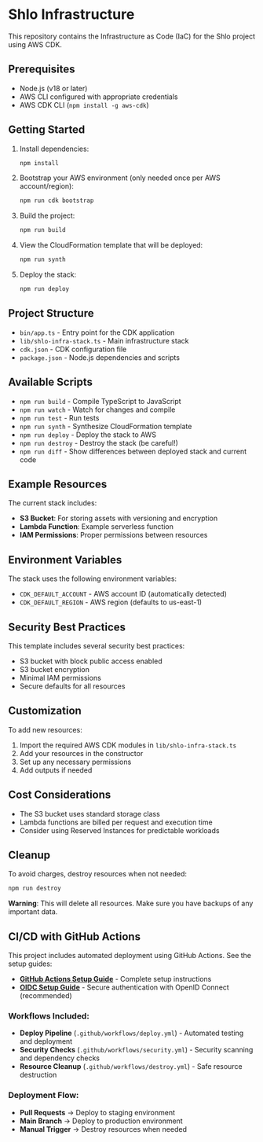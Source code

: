 # Shlo Infrastructure

This repository contains the Infrastructure as Code (IaC) for the Shlo project using AWS CDK.

## Prerequisites

- Node.js (v18 or later)
- AWS CLI configured with appropriate credentials
- AWS CDK CLI (`npm install -g aws-cdk`)

## Getting Started

1. Install dependencies:

   ```bash
   npm install
   ```

2. Bootstrap your AWS environment (only needed once per AWS account/region):

   ```bash
   npm run cdk bootstrap
   ```

3. Build the project:

   ```bash
   npm run build
   ```

4. View the CloudFormation template that will be deployed:

   ```bash
   npm run synth
   ```

5. Deploy the stack:
   ```bash
   npm run deploy
   ```

## Project Structure

- `bin/app.ts` - Entry point for the CDK application
- `lib/shlo-infra-stack.ts` - Main infrastructure stack
- `cdk.json` - CDK configuration file
- `package.json` - Node.js dependencies and scripts

## Available Scripts

- `npm run build` - Compile TypeScript to JavaScript
- `npm run watch` - Watch for changes and compile
- `npm run test` - Run tests
- `npm run synth` - Synthesize CloudFormation template
- `npm run deploy` - Deploy the stack to AWS
- `npm run destroy` - Destroy the stack (be careful!)
- `npm run diff` - Show differences between deployed stack and current code

## Example Resources

The current stack includes:

- **S3 Bucket**: For storing assets with versioning and encryption
- **Lambda Function**: Example serverless function
- **IAM Permissions**: Proper permissions between resources

## Environment Variables

The stack uses the following environment variables:

- `CDK_DEFAULT_ACCOUNT` - AWS account ID (automatically detected)
- `CDK_DEFAULT_REGION` - AWS region (defaults to us-east-1)

## Security Best Practices

This template includes several security best practices:

- S3 bucket with block public access enabled
- S3 bucket encryption
- Minimal IAM permissions
- Secure defaults for all resources

## Customization

To add new resources:

1. Import the required AWS CDK modules in `lib/shlo-infra-stack.ts`
2. Add your resources in the constructor
3. Set up any necessary permissions
4. Add outputs if needed

## Cost Considerations

- The S3 bucket uses standard storage class
- Lambda functions are billed per request and execution time
- Consider using Reserved Instances for predictable workloads

## Cleanup

To avoid charges, destroy resources when not needed:

```bash
npm run destroy
```

**Warning**: This will delete all resources. Make sure you have backups of any important data.

## CI/CD with GitHub Actions

This project includes automated deployment using GitHub Actions. See the setup guides:

- **[GitHub Actions Setup Guide](GITHUB_ACTIONS_SETUP.md)** - Complete setup instructions
- **[OIDC Setup Guide](docs/OIDC_SETUP.md)** - Secure authentication with OpenID Connect (recommended)

### Workflows Included:
- **Deploy Pipeline** (`.github/workflows/deploy.yml`) - Automated testing and deployment
- **Security Checks** (`.github/workflows/security.yml`) - Security scanning and dependency checks  
- **Resource Cleanup** (`.github/workflows/destroy.yml`) - Safe resource destruction

### Deployment Flow:
- **Pull Requests** → Deploy to staging environment
- **Main Branch** → Deploy to production environment
- **Manual Trigger** → Destroy resources when needed
